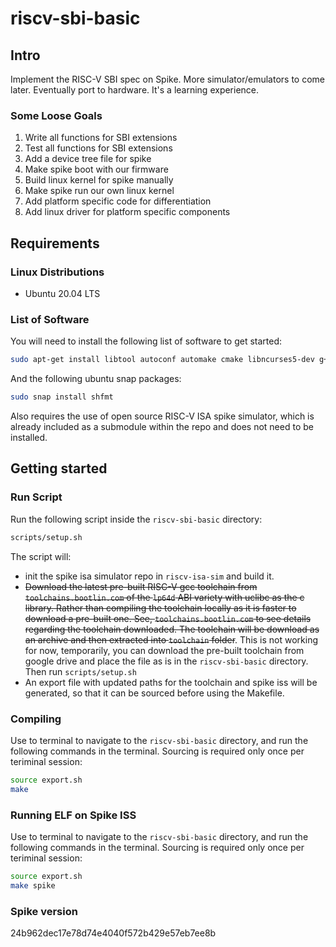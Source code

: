 # riscv-sbi-basic

## Intro

Implement the RISC-V SBI spec on Spike. More simulator/emulators to come later.
Eventually port to hardware. It's a learning experience.

### Some Loose Goals

1. Write all functions for SBI extensions
2. Test all functions for SBI extensions
3. Add a device tree file for spike
4. Make spike boot with our firmware
5. Build linux kernel for spike manually
6. Make spike run our own linux kernel
7. Add platform specific code for differentiation
8. Add linux driver for platform specific components

## Requirements

### Linux Distributions

- Ubuntu 20.04 LTS

### List of Software

You will need to install the following list of software to get started:

```bash
sudo apt-get install libtool autoconf automake cmake libncurses5-dev g++ shellcheck python3-venv device-tree-compiler
```

And the following ubuntu snap packages:

```bash
sudo snap install shfmt
```

Also requires the use of open source RISC-V ISA spike simulator, which is already included as a submodule within the repo
and does not need to be installed.

## Getting started

### Run Script

Run the following script inside the `riscv-sbi-basic` directory:

```bash
scripts/setup.sh
```

The script will:

- init the spike isa simulator repo in `riscv-isa-sim` and build it.
- ~~Download the latest pre-built RISC-V gcc toolchain from `toolchains.bootlin.com` of the `lp64d` ABI variety with uclibc as the c library. Rather than compiling the toolchain locally as it is faster to download a pre-built one. See,
`toolchains.bootlin.com` to see details regarding the toolchain downloaded. The toolchain will be download as an archive and then extracted into `toolchain` folder~~. This is not working for now, temporarily, you can download the pre-built toolchain from google drive and place the file as is in the `riscv-sbi-basic` directory. Then run `scripts/setup.sh`
- An export file with updated paths for the toolchain and spike iss will be generated, so that it can be sourced before using the Makefile.

### Compiling

Use to terminal to navigate to the `riscv-sbi-basic` directory, and run the following commands in the terminal. Sourcing is required only once per teriminal session:

```bash
source export.sh
make
```

### Running ELF on Spike ISS

Use to terminal to navigate to the `riscv-sbi-basic` directory, and run the following commands in the terminal. Sourcing is required only once per teriminal session:

```bash
source export.sh
make spike
```

### Spike version

24b962dec17e78d74e4040f572b429e57eb7ee8b
